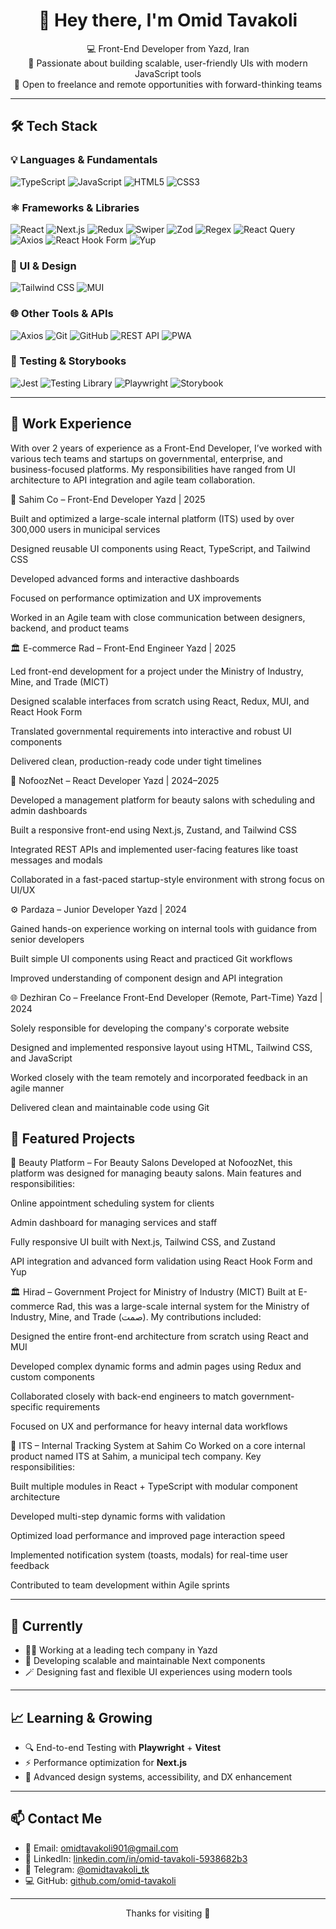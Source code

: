 <h1 align="center">👋 Hey there, I'm Omid Tavakoli</h1>

<p align="center">
  💻 Front-End Developer from Yazd, Iran<br>
  🎯 Passionate about building scalable, user-friendly UIs with modern JavaScript tools<br>
  🚀 Open to freelance and remote opportunities with forward-thinking teams
</p>

---

## 🛠️ Tech Stack

### 💡 Languages & Fundamentals
![TypeScript](https://img.shields.io/badge/-TypeScript-3178C6?logo=typescript&logoColor=white)
![JavaScript](https://img.shields.io/badge/-JavaScript-F7DF1E?logo=javascript&logoColor=black)
![HTML5](https://img.shields.io/badge/-HTML5-E34F26?logo=html5&logoColor=white)
![CSS3](https://img.shields.io/badge/-CSS3-1572B6?logo=css3&logoColor=white)

### ⚛️ Frameworks & Libraries
![React](https://img.shields.io/badge/-React-61DAFB?logo=react&logoColor=black)
![Next.js](https://img.shields.io/badge/-Next.js-000000?logo=next.js&logoColor=white)
![Redux](https://img.shields.io/badge/-Redux-764ABC?logo=redux&logoColor=white)
![Swiper](https://img.shields.io/badge/-Swiper-6332F6?logo=swiper&logoColor=white)
![Zod](https://img.shields.io/badge/-Zod-3E67F9?logo=zod&logoColor=white)
![Regex](https://img.shields.io/badge/-Regex-000000?logo=regex&logoColor=white)
![React Query](https://img.shields.io/badge/-React%20Query-FF4154?logo=reactquery&logoColor=white)
![Axios](https://img.shields.io/badge/-Axios-5A29E4?logo=axios&logoColor=white)
![React Hook Form](https://img.shields.io/badge/-React%20Hook%20Form-EC5990?logo=reacthookform&logoColor=white)
![Yup](https://img.shields.io/badge/-Yup-4B5563?logo=yup&logoColor=white)

### 🎨 UI & Design
![Tailwind CSS](https://img.shields.io/badge/-Tailwind%20CSS-06B6D4?logo=tailwindcss&logoColor=white)
![MUI](https://img.shields.io/badge/-MUI-007FFF?logo=mui&logoColor=white)

### 🌐 Other Tools & APIs
![Axios](https://img.shields.io/badge/-Axios-5A29E4?logo=axios&logoColor=white)
![Git](https://img.shields.io/badge/-Git-F05032?logo=git&logoColor=white)
![GitHub](https://img.shields.io/badge/-GitHub-181717?logo=github&logoColor=white)
![REST API](https://img.shields.io/badge/-REST%20API-3C3C3C?logo=postman&logoColor=orange)
![PWA](https://img.shields.io/badge/-PWA-5A0FC8?logo=pwa&logoColor=white)

### 🧪 Testing & Storybooks
![Jest](https://img.shields.io/badge/-Jest-C21325?logo=jest&logoColor=white)
![Testing Library](https://img.shields.io/badge/-Testing%20Library-E33332?logo=testing-library&logoColor=white)
![Playwright](https://img.shields.io/badge/-Playwright-2EAD33?logo=microsoft&logoColor=white)
![Storybook](https://img.shields.io/badge/-Storybook-FF4785?logo=storybook&logoColor=white)

---

## 💼 Work Experience

With over 2 years of experience as a Front-End Developer, I’ve worked with various tech teams and startups on governmental, enterprise, and business-focused platforms. My responsibilities have ranged from UI architecture to API integration and agile team collaboration.

🏢 Sahim Co – Front-End Developer
Yazd | 2025

Built and optimized a large-scale internal platform (ITS) used by over 300,000 users in municipal services

Designed reusable UI components using React, TypeScript, and Tailwind CSS

Developed advanced forms and interactive dashboards

Focused on performance optimization and UX improvements

Worked in an Agile team with close communication between designers, backend, and product teams

🏛 E-commerce Rad – Front-End Engineer
Yazd | 2025

Led front-end development for a project under the Ministry of Industry, Mine, and Trade (MICT)

Designed scalable interfaces from scratch using React, Redux, MUI, and React Hook Form

Translated governmental requirements into interactive and robust UI components

Delivered clean, production-ready code under tight timelines

💈 NofoozNet – React Developer
Yazd | 2024–2025

Developed a management platform for beauty salons with scheduling and admin dashboards

Built a responsive front-end using Next.js, Zustand, and Tailwind CSS

Integrated REST APIs and implemented user-facing features like toast messages and modals

Collaborated in a fast-paced startup-style environment with strong focus on UI/UX

⚙️ Pardaza – Junior Developer
Yazd | 2024

Gained hands-on experience working on internal tools with guidance from senior developers

Built simple UI components using React and practiced Git workflows

Improved understanding of component design and API integration

🌐 Dezhiran Co – Freelance Front-End Developer (Remote, Part-Time)
Yazd | 2024

Solely responsible for developing the company's corporate website

Designed and implemented responsive layout using HTML, Tailwind CSS, and JavaScript

Worked closely with the team remotely and incorporated feedback in an agile manner

Delivered clean and maintainable code using Git


## 🌟 Featured Projects

💈 Beauty Platform – For Beauty Salons
Developed at NofoozNet, this platform was designed for managing beauty salons.
Main features and responsibilities:

Online appointment scheduling system for clients

Admin dashboard for managing services and staff

Fully responsive UI built with Next.js, Tailwind CSS, and Zustand

API integration and advanced form validation using React Hook Form and Yup

🏛 Hirad – Government Project for Ministry of Industry (MICT)
Built at E-commerce Rad, this was a large-scale internal system for the Ministry of Industry, Mine, and Trade (صمت).
My contributions included:

Designed the entire front-end architecture from scratch using React and MUI

Developed complex dynamic forms and admin pages using Redux and custom components

Collaborated closely with back-end engineers to match government-specific requirements

Focused on UX and performance for heavy internal data workflows

🏢 ITS – Internal Tracking System at Sahim Co
Worked on a core internal product named ITS at Sahim, a municipal tech company.
Key responsibilities:

Built multiple modules in React + TypeScript with modular component architecture

Developed multi-step dynamic forms with validation

Optimized load performance and improved page interaction speed

Implemented notification system (toasts, modals) for real-time user feedback

Contributed to team development within Agile sprints


---

## 🎯 Currently

- 👨‍💻 Working at a leading tech company in Yazd  
- 🧱 Developing scalable and maintainable Next components  
- 🪄 Designing fast and flexible UI experiences using modern tools

---

## 📈 Learning & Growing

- 🔍 End-to-end Testing with **Playwright** + **Vitest**
- ⚡ Performance optimization for **Next.js**
- 🧩 Advanced design systems, accessibility, and DX enhancement

---

## 📫 Contact Me

- 📧 Email: [omidtavakoli901@gmail.com](mailto:omidtavakoli901@gmail.com)  
- 🔗 LinkedIn: [linkedin.com/in/omid-tavakoli-5938682b3](https://linkedin.com/in/omid-tavakoli-5938682b3)  
- 💬 Telegram: [@omidtavakoli_tk](https://t.me/omidtavakoli_tk)  
- 💻 GitHub: [github.com/omid-tavakoli](https://github.com/omid-tavakoli)

---

<p align="center">Thanks for visiting 🙏</p>
